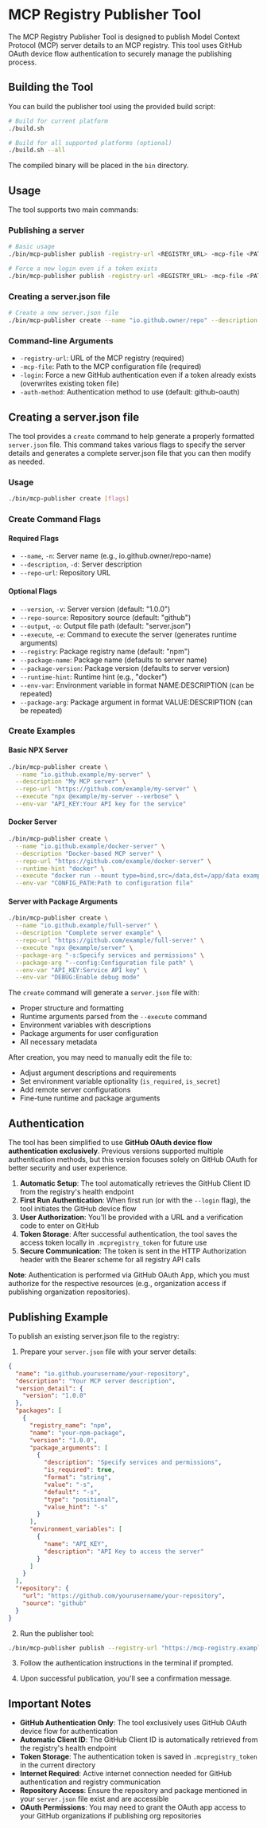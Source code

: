 # MCP Registry Publisher Tool

The MCP Registry Publisher Tool is designed to publish Model Context Protocol (MCP) server details to an MCP registry. This tool uses GitHub OAuth device flow authentication to securely manage the publishing process.

## Building the Tool

You can build the publisher tool using the provided build script:

```bash
# Build for current platform
./build.sh

# Build for all supported platforms (optional)
./build.sh --all
```

The compiled binary will be placed in the `bin` directory.

## Usage

The tool supports two main commands:

### Publishing a server

```bash
# Basic usage
./bin/mcp-publisher publish -registry-url <REGISTRY_URL> -mcp-file <PATH_TO_MCP_FILE>

# Force a new login even if a token exists
./bin/mcp-publisher publish -registry-url <REGISTRY_URL> -mcp-file <PATH_TO_MCP_FILE> -login
```

### Creating a server.json file

```bash
# Create a new server.json file
./bin/mcp-publisher create --name "io.github.owner/repo" --description "My server" --repo-url "https://github.com/owner/repo"
```

### Command-line Arguments

- `-registry-url`: URL of the MCP registry (required)
- `-mcp-file`: Path to the MCP configuration file (required)
- `-login`: Force a new GitHub authentication even if a token already exists (overwrites existing token file)
- `-auth-method`: Authentication method to use (default: github-oauth)

## Creating a server.json file

The tool provides a `create` command to help generate a properly formatted `server.json` file. This command takes various flags to specify the server details and generates a complete server.json file that you can then modify as needed.

### Usage

```bash
./bin/mcp-publisher create [flags]
```

### Create Command Flags

#### Required Flags
- `--name`, `-n`: Server name (e.g., io.github.owner/repo-name)
- `--description`, `-d`: Server description
- `--repo-url`: Repository URL

#### Optional Flags
- `--version`, `-v`: Server version (default: "1.0.0")
- `--repo-source`: Repository source (default: "github")
- `--output`, `-o`: Output file path (default: "server.json")
- `--execute`, `-e`: Command to execute the server (generates runtime arguments)
- `--registry`: Package registry name (default: "npm")
- `--package-name`: Package name (defaults to server name)
- `--package-version`: Package version (defaults to server version)
- `--runtime-hint`: Runtime hint (e.g., "docker")
- `--env-var`: Environment variable in format NAME:DESCRIPTION (can be repeated)
- `--package-arg`: Package argument in format VALUE:DESCRIPTION (can be repeated)

### Create Examples

#### Basic NPX Server

```bash
./bin/mcp-publisher create \
  --name "io.github.example/my-server" \
  --description "My MCP server" \
  --repo-url "https://github.com/example/my-server" \
  --execute "npx @example/my-server --verbose" \
  --env-var "API_KEY:Your API key for the service"
```

#### Docker Server

```bash
./bin/mcp-publisher create \
  --name "io.github.example/docker-server" \
  --description "Docker-based MCP server" \
  --repo-url "https://github.com/example/docker-server" \
  --runtime-hint "docker" \
  --execute "docker run --mount type=bind,src=/data,dst=/app/data example/server" \
  --env-var "CONFIG_PATH:Path to configuration file"
```

#### Server with Package Arguments

```bash
./bin/mcp-publisher create \
  --name "io.github.example/full-server" \
  --description "Complete server example" \
  --repo-url "https://github.com/example/full-server" \
  --execute "npx @example/server" \
  --package-arg "-s:Specify services and permissions" \
  --package-arg "--config:Configuration file path" \
  --env-var "API_KEY:Service API key" \
  --env-var "DEBUG:Enable debug mode"
```

The `create` command will generate a `server.json` file with:
- Proper structure and formatting
- Runtime arguments parsed from the `--execute` command
- Environment variables with descriptions
- Package arguments for user configuration
- All necessary metadata

After creation, you may need to manually edit the file to:
- Adjust argument descriptions and requirements
- Set environment variable optionality (`is_required`, `is_secret`)
- Add remote server configurations
- Fine-tune runtime and package arguments

## Authentication

The tool has been simplified to use **GitHub OAuth device flow authentication exclusively**. Previous versions supported multiple authentication methods, but this version focuses solely on GitHub OAuth for better security and user experience.

1. **Automatic Setup**: The tool automatically retrieves the GitHub Client ID from the registry's health endpoint
2. **First Run Authentication**: When first run (or with the `--login` flag), the tool initiates the GitHub device flow
3. **User Authorization**: You'll be provided with a URL and a verification code to enter on GitHub
4. **Token Storage**: After successful authentication, the tool saves the access token locally in `.mcpregistry_token` for future use
5. **Secure Communication**: The token is sent in the HTTP Authorization header with the Bearer scheme for all registry API calls

**Note**: Authentication is performed via GitHub OAuth App, which you must authorize for the respective resources (e.g., organization access if publishing organization repositories).

## Publishing Example

To publish an existing server.json file to the registry:

1. Prepare your `server.json` file with your server details:

```json
{
  "name": "io.github.yourusername/your-repository",
  "description": "Your MCP server description",
  "version_detail": {
    "version": "1.0.0"
  },
  "packages": [
    {
      "registry_name": "npm",
      "name": "your-npm-package",
      "version": "1.0.0",
      "package_arguments": [
        {
          "description": "Specify services and permissions",
          "is_required": true,
          "format": "string",
          "value": "-s",
          "default": "-s",
          "type": "positional",
          "value_hint": "-s"
        }
      ],
      "environment_variables": [
        {
          "name": "API_KEY",
          "description": "API Key to access the server"
        }
      ]
    }
  ],
  "repository": {
    "url": "https://github.com/yourusername/your-repository",
    "source": "github"
  }
}
```

2. Run the publisher tool:

```bash
./bin/mcp-publisher publish --registry-url "https://mcp-registry.example.com" --mcp-file "./server.json"
```

3. Follow the authentication instructions in the terminal if prompted.

4. Upon successful publication, you'll see a confirmation message.

## Important Notes

- **GitHub Authentication Only**: The tool exclusively uses GitHub OAuth device flow for authentication
- **Automatic Client ID**: The GitHub Client ID is automatically retrieved from the registry's health endpoint
- **Token Storage**: The authentication token is saved in `.mcpregistry_token` in the current directory
- **Internet Required**: Active internet connection needed for GitHub authentication and registry communication
- **Repository Access**: Ensure the repository and package mentioned in your `server.json` file exist and are accessible
- **OAuth Permissions**: You may need to grant the OAuth app access to your GitHub organizations if publishing org repositories

